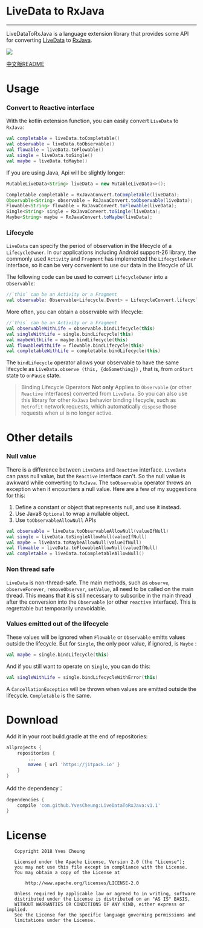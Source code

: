 # LiveData to RxJava

---

LiveDataToRxJava is a language extension library that provides some API for converting [LiveData][1] to [RxJava][2].

[![](https://jitpack.io/v/YvesCheung/LiveDataToRxJava.svg)](https://jitpack.io/#YvesCheung/LiveDataToRxJava)

[中文版README](README_CN.md)

# Usage

### Convert to Reactive interface

With the kotlin extension function, you can easily convert ``LiveData`` to ``RxJava``:

```Kotlin
val completable = liveData.toCompletable()
val observable = liveData.toObservable()
val flowable = liveData.toFlowable()
val single = liveData.toSingle()
val maybe = liveData.toMaybe()
```

If you are using Java, Api will be slightly longer:

```Java
MutableLiveData<String> liveData = new MutableLiveData<>();

Completable completable = RxJavaConvert.toCompletable(liveData);
Observable<String> observable = RxJavaConvert.toObservable(liveData);
Flowable<String> flowable = RxJavaConvert.toFlowable(liveData);
Single<String> single = RxJavaConvert.toSingle(liveData);
Maybe<String> maybe = RxJavaConvert.toMaybe(liveData);
```

### Lifecycle

``LiveData`` can specify the period of observation in the lifecycle of a ``LifecycleOwner``. In our applications including Android support-26 library, the commonly used ``Activity`` and ``Fragment`` has implemented the ``LifecycleOwner`` interface, so it can be very convenient to use our data in the lifecycle of UI.

The following code can be used to convert ``LifecycleOwner`` into a ``Observable``:

```Kotlin
//`this` can be an Activity or a Fragment
val observable: Observable<Lifecycle.Event> = LifecycleConvert.lifecycleObservable(this)
```

More often, you can obtain a observable with lifecycle:

```Kotlin
//`this` can be an Activity or a Fragment
val observableWithLife = observable.bindLifecycle(this)
val singleWithLife = single.bindLifecycle(this)
val maybeWithLife = maybe.bindLifecycle(this)
val flowableWithLife = flowable.bindLifecycle(this)
val completableWithLife = completable.bindLifecycle(this)
```

The ``bindLifecycle`` operator allows your observable to have the same lifecycle as ``LiveData.observe (this, {doSomething})`` , that is, from ``onStart`` state to ``onPause`` state.

> Binding Lifecycle Operators **Not only** Applies to ``Observable`` (or other ``Reactive`` interfaces) converted from ``LiveData``. So you can also use this library for other ``RxJava`` behavior binding lifecycle, such as ``Retrofit`` network requests, which automatically ``dispose`` those requests when ui is no longer active.

# Other details

### Null value

There is a difference between ``LiveData`` and ``Reactive`` interface. ``LiveData`` can pass null value, but the ``Reactive`` interface can't. So the null value is awkward while converting to ``RxJava``. The ``toObservable`` operator throws an exception when it encounters a null value. Here are a few of my suggestions for this:

1. Define a constant or object that represents null, and use it instead.
2. Use Java8 ``Optional`` to wrap a nullable object.
3. Use ``toObservableAllowNull`` APIs

```Kotlin
val observable = liveData.toObservableAllowNull(valueIfNull)
val single = liveData.toSingleAllowNull(valueIfNull)
val maybe = liveData.toMaybeAllowNull(valueIfNull)
val flowable = liveData.toFlowableAllowNull(valueIfNull)
val completable = liveData.toCompletableAllowNull()
```

### Non thread safe

``LiveData`` is non-thread-safe. The main methods, such as ``observe``, ``observeForever``, ``removeObserver``, ``setValue``, all need to be called on the main thread. This means that it is still necessary to subscribe in the main thread after the conversion into the ``Observable`` (or other ``reactive`` interface). This is regrettable but temporarily unavoidable.

### Values emitted out of the lifecycle

These values will be ignored when ``Flowable`` or ``Observable`` emitts values outside the lifecycle.  But for ``Single``, the only poor value, if ignored, is ``Maybe`` :

```Kotlin
val maybe = single.bindLifecycle(this)
```

And if you still want to operate on ``Single``, you can do this:

```Kotlin
val singleWithLife = single.bindLifecycleWithError(this)
```

A ``CancellationException`` will be thrown when values are emitted outside the lifecycle. ``Completable`` is the same.

# Download

Add it in your root build.gradle at the end of repositories:
```Groovy
allprojects {
	repositories {
		...
		maven { url 'https://jitpack.io' }
	}
}
```

Add the dependency：
```Groovy
dependencies {
	compile 'com.github.YvesCheung:LiveDataToRxJava:v1.1'
}
```

# License

       Copyright 2018 Yves Cheung
    
       Licensed under the Apache License, Version 2.0 (the "License");
       you may not use this file except in compliance with the License.
       You may obtain a copy of the License at
    
           http://www.apache.org/licenses/LICENSE-2.0
    
       Unless required by applicable law or agreed to in writing, software
       distributed under the License is distributed on an "AS IS" BASIS,
       WITHOUT WARRANTIES OR CONDITIONS OF ANY KIND, either express or implied.
       See the License for the specific language governing permissions and
       limitations under the License.

   


  [1]: https://developer.android.com/topic/libraries/architecture/livedata.html
  [2]: https://github.com/ReactiveX/RxJava
